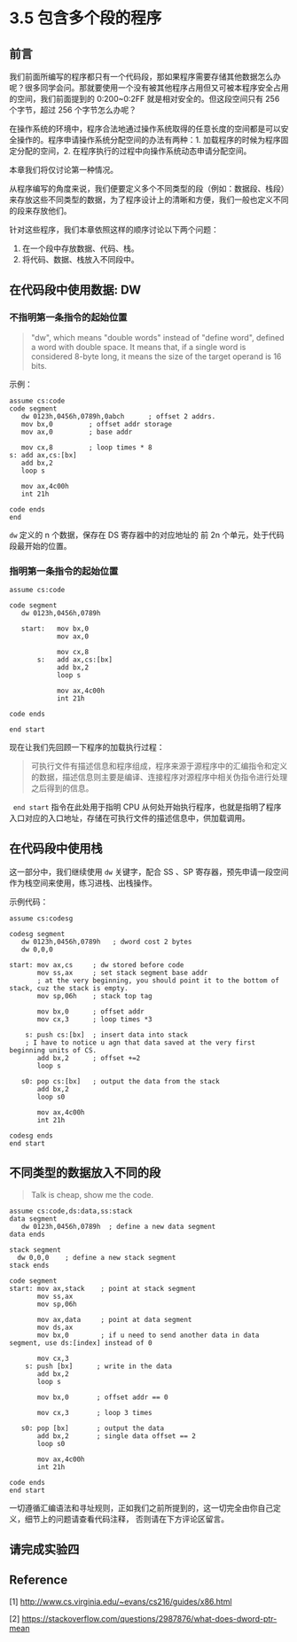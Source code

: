 # 3.5 包含多个段的程序

## 前言

我们前面所编写的程序都只有一个代码段，那如果程序需要存储其他数据怎么办呢？很多同学会问。那就要使用一个没有被其他程序占用但又可被本程序安全占用的空间，我们前面提到的 0:200~0:2FF 就是相对安全的。但这段空间只有 256 个字节，超过 256 个字节怎么办呢？

在操作系统的环境中，程序合法地通过操作系统取得的任意长度的空间都是可以安全操作的。程序申请操作系统分配空间的办法有两种：1. 加载程序的时候为程序固定分配的空间，2. 在程序执行的过程中向操作系统动态申请分配空间。

本章我们将仅讨论第一种情况。

从程序编写的角度来说，我们便要定义多个不同类型的段（例如：数据段、栈段）来存放这些不同类型的数据，为了程序设计上的清晰和方便，我们一般也定义不同的段来存放他们。

针对这些程序，我们本章依照这样的顺序讨论以下两个问题：

1. 在一个段中存放数据、代码、栈。
2. 将代码、数据、栈放入不同段中。

## 在代码段中使用数据: DW

### 不指明第一条指令的起始位置

> "dw", which means "double words" instead of  "define word", defined a word with double space. It means that, if a single word is considered 8-byte long, it means the size of the target operand is 16 bits.

示例：

```asm6502
assume cs:code
code segment
   dw 0123h,0456h,0789h,0abch      ; offset 2 addrs.
   mov bx,0         ; offset addr storage
   mov ax,0         ; base addr
   
   mov cx,8         ; loop times * 8
s: add ax,cs:[bx]
   add bx,2
   loop s
   
   mov ax,4c00h
   int 21h
   
code ends
end
```

```dw``` 定义的 n 个数据，保存在 DS 寄存器中的对应地址的 前 2n 个单元，处于代码段最开始的位置。 

### 指明第一条指令的起始位置

```asm6502
assume cs:code

code segment
   dw 0123h,0456h,0789h
   
   start:   mov bx,0
            mov ax,0
            
            mov cx,8
       s:   add ax,cs:[bx]
            add bx,2
            loop s
            
            mov ax,4c00h
            int 21h
            
code ends

end start
```

现在让我们先回顾一下程序的加载执行过程：

> 可执行文件有描述信息和程序组成，程序来源于源程序中的汇编指令和定义的数据，描述信息则主要是编译、连接程序对源程序中相关伪指令进行处理之后得到的信息。

``` end start``` 指令在此处用于指明 CPU 从何处开始执行程序，也就是指明了程序入口对应的入口地址，存储在可执行文件的描述信息中，供加载调用。

## 在代码段中使用栈

这一部分中，我们继续使用 ```dw``` 关键字，配合 SS 、SP 寄存器，预先申请一段空间作为栈空间来使用，练习进栈、出栈操作。

示例代码：

```asm6502
assume cs:codesg

codesg segment
   dw 0123h,0456h,0789h   ; dword cost 2 bytes
   dw 0,0,0
   
start: mov ax,cs     ; dw stored before code
       mov ss,ax     ; set stack segment base addr
       ; at the very beginning, you should point it to the bottom of stack, cuz the stack is empty.
       mov sp,06h    ; stack top tag
       
       mov bx,0      ; offset addr
       mov cx,3      ; loop times *3
       
    s: push cs:[bx]  ; insert data into stack
    ; I have to notice u agn that data saved at the very first beginning units of CS.
       add bx,2      ; offset +=2
       loop s
       
   s0: pop cs:[bx]   ; output the data from the stack
       add bx,2
       loop s0
       
       mov ax,4c00h
       int 21h
       
codesg ends
end start
```

## 不同类型的数据放入不同的段

> Talk is cheap, show me the code.

```asm6502
assume cs:code,ds:data,ss:stack
data segment
   dw 0123h,0456h,0789h  ; define a new data segment
data ends

stack segment
  dw 0,0,0    ; define a new stack segment
stack ends

code segment
start: mov ax,stack    ; point at stack segment
       mov ss,ax
       mov sp,06h
       
       mov ax,data     ; point at data segment 
       mov ds,ax
       mov bx,0        ; if u need to send another data in data segment, use ds:[index] instead of 0
       
       mov cx,3
    s: push [bx]      ; write in the data
       add bx,2
       loop s
       
       mov bx,0       ; offset addr == 0
       
       mov cx,3       ; loop 3 times
       
   s0: pop [bx]       ; output the data
       add bx,2       ; single data offset == 2
       loop s0        
       
       mov ax,4c00h
       int 21h
       
code ends
end start
```

一切遵循汇编语法和寻址规则，正如我们之前所提到的，这一切完全由你自己定义，细节上的问题请查看代码注释， 否则请在下方评论区留言。

## 请完成实验四



## Reference

[1] http://www.cs.virginia.edu/~evans/cs216/guides/x86.html

[2] https://stackoverflow.com/questions/2987876/what-does-dword-ptr-mean